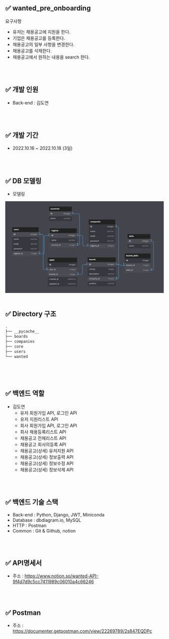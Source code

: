 ## ✅ wanted_pre_onboarding

요구사항
- 유저는 채용공고에 지원을 한다.
- 기업은 채용공고를 등록한다.
- 채용공고의 일부 사항을 변경한다.
- 채용공고를 삭제한다.
- 채용공고에서 원하는 내용을 search 한다.

<br>
<br>

## ✅ 개발 인원
- Back-end  : 김도연

<br>
<br>

## ✅ 개발 기간
- 2022.10.16 ~ 2022.10.18 (3일)

<br>
<br>

## ✅ DB 모델링
- 모델링
<img width="1000" src="image/modeling.png">

<br>
<br>

## ✅ Directory 구조
```
.
├── __pycache__
├── boards
├── companies
├── core
├── users
└── wanted
 
```
<br>
<br>

## ✅ 백엔드 역할
- 김도연
  - 유저 회원가입 API, 로그인 API
  - 유저 지원리스트 API
  - 회사 회원가입 API, 로그인 API
  - 회사 채용등록리스트 API
  - 채용공고 전체리스트 API
  - 채용공고 회사의등록 API
  - 채용공고(상세) 유저지원 API
  - 채용공고(상세) 정보출력 API
  - 채용공고(상세) 정보수정 API
  - 채용공고(상세) 정보삭제 API

  
<br>
<br>

## ✅ 백엔드 기술 스택
  - Back-end : Python, Django, JWT, Miniconda 
  - Database : dbdiagram.io, MySQL
  - HTTP     : Postman
  - Common   : Git & Github, notion
    
<br>
<br>

## ✅ API명세서
- 주소 : https://www.notion.so/wanted-API-9f4d7d9c5cc7411989c06010a4c66246


<br>
<br>

## ✅ Postman
- 주소 : https://documenter.getpostman.com/view/22269789/2s847EQDPc